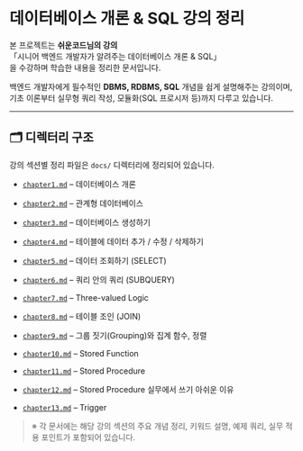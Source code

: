 # 데이터베이스 개론 & SQL 강의 정리

본 프로젝트는 **쉬운코드님의 강의**  
「시니어 백엔드 개발자가 알려주는 데이터베이스 개론 & SQL」  
을 수강하며 학습한 내용을 정리한 문서입니다.

백엔드 개발자에게 필수적인 **DBMS, RDBMS, SQL** 개념을 쉽게 설명해주는 강의이며,  
기초 이론부터 실무형 쿼리 작성, 모듈화(SQL 프로시저 등)까지 다루고 있습니다.

---

## 🗂 디렉터리 구조

강의 섹션별 정리 파일은 `docs/` 디렉터리에 정리되어 있습니다.

- [`chapter1.md`](./docs/chapter1.md) – 데이터베이스 개론  

- [`chapter2.md`](./docs/chapter2.md) – 관계형 데이터베이스  

- [`chapter3.md`](./docs/chapter3.md) – 데이터베이스 생성하기  

- [`chapter4.md`](./docs/chapter4.md) – 테이블에 데이터 추가 / 수정 / 삭제하기  

- [`chapter5.md`](./docs/chapter5.md) – 데이터 조회하기 (SELECT)  

- [`chapter6.md`](./docs/chapter6.md) – 쿼리 안의 쿼리 (SUBQUERY)  

- [`chapter7.md`](./docs/chapter7.md) – Three-valued Logic  

- [`chapter8.md`](./docs/chapter8.md) – 테이블 조인 (JOIN)  

- [`chapter9.md`](./docs/chapter9.md) – 그룹 짓기(Grouping)와 집계 함수, 정렬  
- [`chapter10.md`](./docs/chapter10.md) – Stored Function  

- [`chapter11.md`](./docs/chapter11.md) – Stored Procedure  

- [`chapter12.md`](./docs/chapter12.md) – Stored Procedure 실무에서 쓰기 아쉬운 이유  

- [`chapter13.md`](./docs/chapter13.md) – Trigger  

> ※ 각 문서에는 해당 강의 섹션의 주요 개념 정리, 키워드 설명, 예제 쿼리, 실무 적용 포인트가 포함되어 있습니다.
